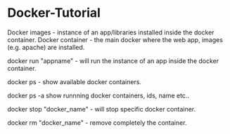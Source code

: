 # Docker-Tutorial

Docker images - instance of an app/libraries installed inside the docker container.
Docker container - the main docker where the web app, images (e.g. apache) are installed.

docker run "appname" -  will run the instance of an app inside the docker container.

docker ps - show available docker containers.

docker ps -a show runnning docker containers, ids, name etc..

docker stop "docker_name" - will stop specific docker container.

docker rm "docker_name" - remove completely the container.
